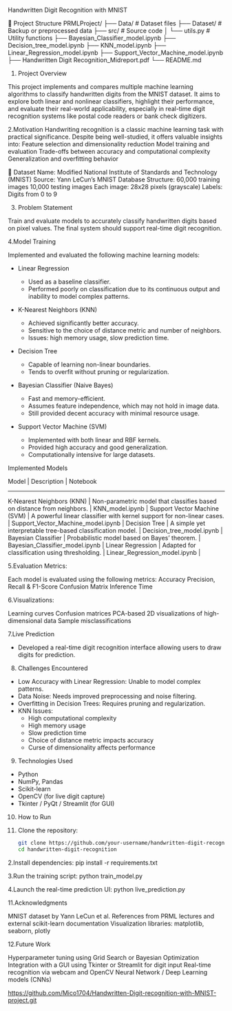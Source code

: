 Handwritten Digit Recognition with MNIST

📁 Project Structure
PRMLProject/
├── Data/                            # Dataset files
├── Dataset/                         # Backup or preprocessed data
├── src/                             # Source code
│   └── utils.py                     # Utility functions
├── Bayesian_Classifier_model.ipynb
├── Decision_tree_model.ipynb
├── KNN_model.ipynb
├── Linear_Regression_model.ipynb
├── Support_Vector_Machine_model.ipynb
├── Handwritten Digit Recognition_Midreport.pdf
└── README.md

1. Project Overview

This project implements and compares multiple machine learning algorithms to classify handwritten digits from the MNIST dataset. It aims to explore both linear and nonlinear classifiers, highlight their performance, and evaluate their real-world applicability, especially in real-time digit recognition systems like postal code readers or bank check digitizers.

2.Motivation
Handwriting recognition is a classic machine learning task with practical significance. Despite being well-studied, it offers valuable insights into:
Feature selection and dimensionality reduction
Model training and evaluation
Trade-offs between accuracy and computational complexity
Generalization and overfitting behavior


📂 Dataset
Name: Modified National Institute of Standards and Technology (MNIST)
Source: Yann LeCun’s MNIST Database
Structure:
60,000 training images
10,000 testing images
Each image: 28x28 pixels (grayscale)
Labels: Digits from 0 to 9

3. Problem Statement

Train and evaluate models to accurately classify handwritten digits based on pixel values. The final system should support real-time digit recognition.

4.Model Training

Implemented and evaluated the following machine learning models:

- Linear Regression 
  - Used as a baseline classifier.
  - Performed poorly on classification due to its continuous output and inability to model complex patterns.

- K-Nearest Neighbors (KNN) 
  - Achieved significantly better accuracy.
  - Sensitive to the choice of distance metric and number of neighbors.
  - Issues: high memory usage, slow prediction time.

- Decision Tree 
  - Capable of learning non-linear boundaries.
  - Tends to overfit without pruning or regularization.

- Bayesian Classifier (Naive Bayes)  
  - Fast and memory-efficient.
  - Assumes feature independence, which may not hold in image data.
  - Still provided decent accuracy with minimal resource usage.

- Support Vector Machine (SVM)  
  - Implemented with both linear and RBF kernels.
  - Provided high accuracy and good generalization.
  - Computationally intensive for large datasets.

Implemented Models

Model                        | Description                                                            | Notebook
___________________________________________________________________________________________________________________________________________
K-Nearest Neighbors (KNN)    | Non-parametric model that classifies based on distance from neighbors. | KNN_model.ipynb                    |
Support Vector Machine (SVM) | A powerful linear classifier with kernel support for non-linear cases. | Support_Vector_Machine_model.ipynb |
Decision Tree                | A simple yet interpretable tree-based classification model.            | Decision_tree_model.ipynb          |
Bayesian Classifier          | Probabilistic model based on Bayes’ theorem.                           | Bayesian_Classifier_model.ipynb    |
Linear Regression            | Adapted for classification using thresholding.                         | Linear_Regression_model.ipynb      |  

5.Evaluation Metrics:

Each model is evaluated using the following metrics:
Accuracy
Precision, Recall & F1-Score
Confusion Matrix
Inference Time

6.Visualizations:

Learning curves
Confusion matrices
PCA-based 2D visualizations of high-dimensional data
Sample misclassifications

7.Live Prediction
- Developed a real-time digit recognition interface allowing users to draw digits for prediction.

8. Challenges Encountered

- Low Accuracy with Linear Regression: Unable to model complex patterns.
- Data Noise: Needs improved preprocessing and noise filtering.
- Overfitting in Decision Trees: Requires pruning and regularization.
- KNN Issues:
  - High computational complexity
  - High memory usage
  - Slow prediction time
  - Choice of distance metric impacts accuracy
  - Curse of dimensionality affects performance
    
9. Technologies Used

- Python
- NumPy, Pandas
- Scikit-learn
- OpenCV (for live digit capture)
- Tkinter / PyQt / Streamlit (for GUI)

10. How to Run

1. Clone the repository:
   ```bash
   git clone https://github.com/your-username/handwritten-digit-recognition.git
   cd handwritten-digit-recognition
   
2.Install dependencies:
pip install -r requirements.txt

3.Run the training script:
python train_model.py

4.Launch the real-time prediction UI:
python live_prediction.py

11.Acknowledgments

MNIST dataset by Yann LeCun et al.
References from PRML lectures and external scikit-learn documentation
Visualization libraries: matplotlib, seaborn, plotly

12.Future Work

Hyperparameter tuning using Grid Search or Bayesian Optimization
Integration with a GUI using Tkinter or Streamlit for digit input
Real-time recognition via webcam and OpenCV
Neural Network / Deep Learning models (CNNs)

https://github.com/Mico1704/Handwritten-Digit-recognition-with-MNIST-project.git

